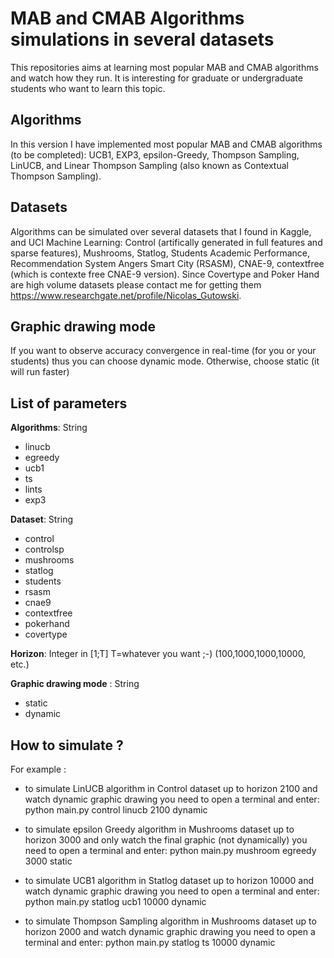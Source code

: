 # MAB and CMAB Algorithms simulations in several datasets
This repositories aims at learning most popular MAB and CMAB algorithms and watch how they run. It is interesting for graduate or undergraduate students who want to learn this topic. 

## Algorithms
In this version I have implemented most popular MAB and CMAB algorithms (to be completed): UCB1, EXP3, epsilon-Greedy, Thompson Sampling, LinUCB, and Linear Thompson Sampling (also known as Contextual Thompson Sampling).

## Datasets
Algorithms can be simulated over several datasets that I found in Kaggle, and UCI Machine Learning: Control (artifically generated in full features and sparse features), Mushrooms, Statlog, Students Academic Performance, Recommendation System Angers Smart City (RSASM), CNAE-9, contextfree (which is contexte free CNAE-9 version).
Since Covertype and Poker Hand are high volume datasets please contact me for getting them https://www.researchgate.net/profile/Nicolas_Gutowski. 

## Graphic drawing mode
If you want to observe accuracy convergence in real-time (for you or your students) thus you can choose dynamic mode. Otherwise, choose static (it will run faster)

## List of parameters
**Algorithms**: String
- linucb
- egreedy
- ucb1
- ts
- lints
- exp3

**Dataset**: String
- control
- controlsp
- mushrooms
- statlog
- students
- rsasm
- cnae9
- contextfree
- pokerhand
- covertype

**Horizon**: Integer in [1;T] T=whatever you want ;-) (100,1000,1000,10000, etc.)
 
**Graphic drawing mode** : String 
- static
- dynamic

## How to simulate ? 
For example :
- to simulate LinUCB algorithm in Control dataset up to horizon 2100 and watch dynamic graphic drawing you need to open a terminal and enter:
python main.py control linucb 2100 dynamic

- to simulate epsilon Greedy algorithm in Mushrooms dataset up to horizon 3000 and only watch the final graphic (not dynamically) you need to open a terminal and enter:
python main.py mushroom egreedy 3000 static

- to simulate UCB1 algorithm in Statlog dataset up to horizon 10000 and watch dynamic graphic drawing you need to open a terminal and enter:
python main.py statlog ucb1 10000 dynamic

- to simulate Thompson Sampling algorithm in Mushrooms dataset up to horizon 2000 and watch dynamic graphic drawing you need to open a terminal and enter:
python main.py statlog ts 10000 dynamic


